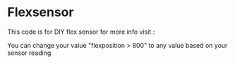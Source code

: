 # Flexsensor
This code is for DIY flex sensor for more info visit :


You can change your value "flexposition > 800" to any value based on your sensor reading
